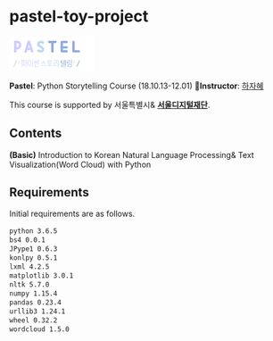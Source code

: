 # pastel-toy-project

<img src="https://github.com/jahyeha/pastel-toy-project/blob/master/intro.png" width="30%">

**Pastel**: Python Storytelling Course (18.10.13-12.01) 🌠**Instructor**: [하자혜](https://github.com/jahyeha)

This course is supported by 서울특별시& **[서울디지털재단](http://sdf.seoul.kr/eng/)**.

## Contents
**(Basic)** Introduction to Korean Natural Language Processing& Text Visualization(Word Cloud) with Python

## Requirements
Initial requirements are as follows.
```
python 3.6.5
bs4 0.0.1
JPype1 0.6.3
konlpy 0.5.1
lxml 4.2.5
matplotlib 3.0.1
nltk 5.7.0
numpy 1.15.4
pandas 0.23.4
urllib3 1.24.1
wheel 0.32.2
wordcloud 1.5.0
```
